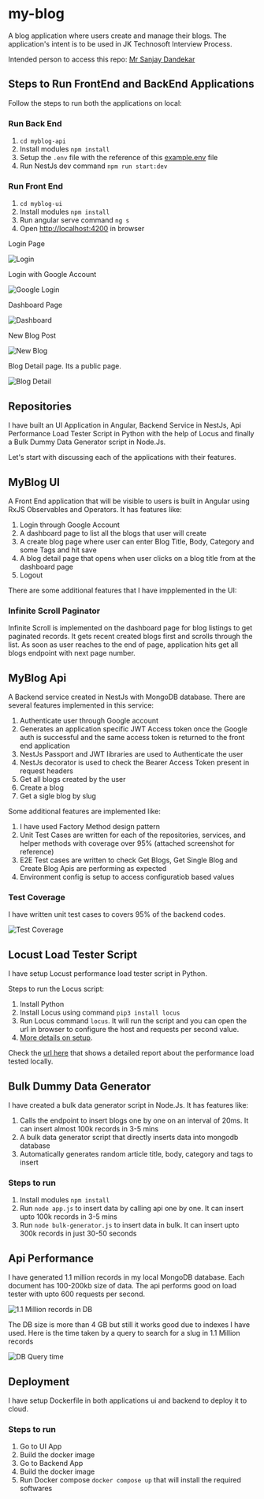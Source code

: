 # my-blog

A blog application where users create and manage their blogs. The application's intent is to be used in JK Technosoft Interview Process.

Intended person to access this repo: [Mr Sanjay Dandekar](mailto:sanjay.dandekar@jktech.com)

## Steps to Run FrontEnd and BackEnd Applications

Follow the steps to run both the applications on local:

### Run Back End

1. ```cd myblog-api```
2. Install modules ```npm install```
3. Setup the `.env` file with the reference of this [example.env](/myblog-api/example.env) file
4. Run NestJs dev command ```npm run start:dev```

### Run Front End

1. ```cd myblog-ui```
2. Install modules ```npm install```
3. Run angular serve command ```ng s```
4. Open [http://localhost:4200](http://localhost:4200) in browser

Login Page

![Login](/static/login-page.PNG)

Login with Google Account

![Google Login](/static/google-login.PNG)

Dashboard Page

![Dashboard](/static/dashboard.PNG)

New Blog Post

![New Blog](/static/new-post.PNG)

Blog Detail page. Its a public page.

![Blog Detail](/static/detail.PNG)

## Repositories

I have built an UI Application in Angular, Backend Service in NestJs, Api Performance Load Tester Script in Python with the help of Locus and finally a Bulk Dummy Data Generator script in Node.Js.

Let's start with discussing each of the applications with their features.

## MyBlog UI

A Front End application that will be visible to users is built in Angular using RxJS Observables and Operators. It has features like:

1. Login through Google Account
2. A dashboard page to list all the blogs that user will create
3. A create blog page where user can enter Blog Title, Body, Category and some Tags and hit save
4. A blog detail page that opens when user clicks on a blog title from at the dashboard page
5. Logout

There are some additional features that I have impplemented in the UI:

### Infinite Scroll Paginator

Infinite Scroll is implemented on the dashboard page for blog listings to get paginated records. It gets recent created blogs first and scrolls through the list.
As soon as user reaches to the end of page, application hits get all blogs endpoint with next page number.

## MyBlog Api

A Backend service created in NestJs with MongoDB database. There are several features implemented in this service:

1. Authenticate user through Google account
2. Generates an application specific JWT Access token once the Google auth is successful and the same access token is returned to the front end application
3. NestJs Passport and JWT libraries are used to Authenticate the user
4. NestJs decorator is used to check the Bearer Access Token present in request headers
5. Get all blogs created by the user
6. Create a blog
7. Get a sigle blog by slug

Some additional features are implemented like:

1. I have used Factory Method design pattern
2. Unit Test Cases are written for each of the repositories, services, and helper methods with coverage over 95% (attached screenshot for reference)
3. E2E Test cases are written to check Get Blogs, Get Single Blog and Create Blog Apis are performing as expected
4. Environment config is setup to access configuratiob based values


### Test Coverage

I have written unit test cases to covers 95% of the backend codes.

![Test Coverage](/static/test-coverage.PNG)

## Locust Load Tester Script

I have setup Locust performance load tester script in Python.

Steps to run the Locus script:

1. Install Python
2. Install Locus using command ```pip3 install locus```
3. Run Locus command ```locus```. It will run the script and you can open the url in browser to configure the host and requests per second value.
4. [More details on setup](https://docs.locust.io/en/stable/installation.html).

Check the [url here](/static/locust-report.html) that shows a detailed report about the performance load tested locally.

## Bulk Dummy Data Generator

I have created a bulk data generator script in Node.Js. It has features like:

1. Calls the endpoint to insert blogs one by one on an interval of 20ms. It can insert almost 100k records in 3-5 mins
2. A bulk data generator script that directly inserts data into mongodb database
3. Automatically generates random article title, body, category and tags to insert

### Steps to run

1. Install modules ```npm install```
2. Run ```node app.js``` to insert data by calling api one by one. It can insert upto 100k records in 3-5 mins
3. Run ```node bulk-generator.js``` to insert data in bulk. It can insert upto 300k records in just 30-50 seconds

## Api Performance

I have generated 1.1 million records in my local MongoDB database. Each document has 100-200kb size of data. The api performs good on load tester with upto 600 requests per second.

![1.1 Million records in DB](/static//mongo-records.PNG)

The DB size is more than 4 GB but still it works good due to indexes I have used.
Here is the time taken by a query to search for a slug in 1.1 Million records

![DB Query time](/static/db-query-performance.PNG)

## Deployment

I have setup Dockerfile in both applications ui and backend to deploy it to cloud.

### Steps to run

1. Go to UI App
2. Build the docker image
3. Go to Backend App
4. Build the docker image
5. Run Docker compose ```docker compose up``` that will install the required softwares
